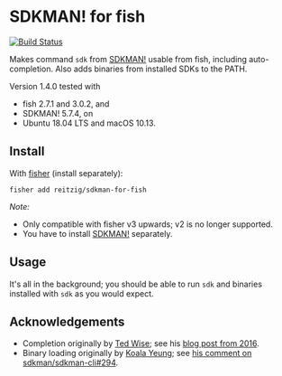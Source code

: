# SDKMAN! for fish

[![Build Status][travis-badge]][travis-link]

Makes command `sdk` from [SDKMAN!] usable from fish, including auto-completion.
Also adds binaries from installed SDKs to the PATH.

Version 1.4.0 tested with 

 - fish 2.7.1 and 3.0.2, and 
 - SDKMAN! 5.7.4, on
 - Ubuntu 18.04 LTS and macOS 10.13.

## Install

With [fisher] (install separately):

```
fisher add reitzig/sdkman-for-fish
```

_Note:_ 

 - Only compatible with fisher v3 upwards; v2 is no longer supported.
 - You have to install [SDKMAN!] separately.

## Usage

It's all in the background; you should be able to run `sdk` and binaries installed
with `sdk` as you would expect.

## Acknowledgements

 * Completion originally by [Ted Wise](https://github.com/ctwise); see his
     [blog post from 2016](http://tedwise.com/2016/02/26/using-sdkman-with-the-fish-shell).
 * Binary loading originally by [Koala Yeung](https://github.com/yookoala);
     see [his comment on sdkman/sdkman-cli#294](https://github.com/sdkman/sdkman-cli/issues/294#issuecomment-318252058).

[SDKMAN!]: https://github.com/sdkman/sdkman-cli
[fisher]: https://github.com/jorgebucaran/fisher
[travis-link]: https://travis-ci.org/reitzig/sdkman-for-fish
[travis-badge]: https://travis-ci.org/reitzig/sdkman-for-fish.svg?branch=master
